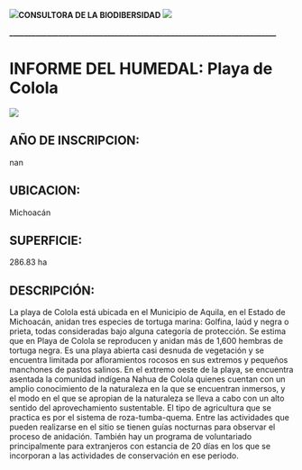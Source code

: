﻿![](Playa%20de%20Colola.001.png)**CONSULTORA DE LA BIODIBERSIDAD                                                                                              ![](Playa%20de%20Colola.002.png)**

**\_\_\_\_\_\_\_\_\_\_\_\_\_\_\_\_\_\_\_\_\_\_\_\_\_\_\_\_\_\_\_\_\_\_\_\_\_\_\_\_\_\_\_\_\_\_\_\_\_\_\_\_\_\_\_\_\_\_\_\_\_\_\_\_\_\_\_\_\_\_\_**


###
# **INFORME DEL HUMEDAL: Playa de Colola**
![](Playa%20de%20Colola.003.jpeg)
## AÑO DE INSCRIPCION: 
nan
## UBICACION: 
Michoacán
## SUPERFICIE: 
286.83 ha
## DESCRIPCIÓN: 
La playa de Colola está ubicada en el Municipio de Aquila, en el Estado de Michoacán, anidan tres especies de tortuga marina: Golfina, laúd y negra o prieta, todas consideradas bajo alguna categoría de protección. Se estima que en Playa de Colola se reproducen y anidan más de 1,600 hembras de tortuga negra. Es una playa abierta casi desnuda de vegetación y se encuentra limitada por afloramientos rocosos en sus extremos y pequeños manchones de pastos salinos. En el extremo oeste de la playa, se encuentra asentada la comunidad indígena Nahua de Colola quienes cuentan con un amplio conocimiento de la naturaleza en la que se encuentran inmersos, y el modo en el que se apropian de la naturaleza se lleva a cabo con un alto sentido del aprovechamiento sustentable. El tipo de agricultura que se practica es por el sistema de roza-tumba-quema. Entre las actividades que pueden realizarse en el sitio se tienen guías nocturnas para observar el proceso de anidación. También hay un programa de voluntariado principalmente para extranjeros con estancia de 20 días en los que se incorporan a las actividades de conservación en ese periodo.

